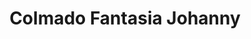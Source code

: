 ---
title: "Colmado Fantasia Johanny"
url: /san-cristobal/colmado-fantasia-johanny/
shop: Lebensmittel
---